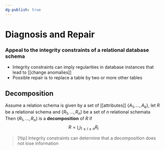 ```yaml
---
dg-publish: true
---
```

# Diagnosis and Repair
### Appeal to the integrity constraints of a relational database schema
* Integrity constraints can imply regularities in database instances that lead to [[change anomalies]]
* Possible repair is to replace a table by two or more other tables
## Decomposition
Assume a relation schema is given by a set of [[attributes]] $\{A_1, ... , A_k\}$, let $R$ be a relational schema and $\{R_1, …, R_n\}$ be a set of $n$ relational schemata
Then  $\{R_1, …, R_n\}$ is a **decomposition** of $R$ if $$R = \bigcup_{1\leq i\leq n}R_i$$
> [!tip] Integrity constraints can determine that a decomposition does not lose information


